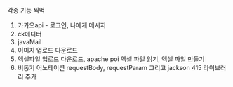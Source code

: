 각종 기능 찍먹

1. 카카오api - 로그인, 나에게 메시지
2. ck에디터
3. javaMail
4. 이미지 업로드 다운로드
5. 엑셀파일 업로드 다운로드, apache poi 엑셀 파일 읽기, 엑셀 파일 만들기
6. 비동기 어노테이션 requestBody, requestParam 그리고 jackson 415 라이브러리 추가
